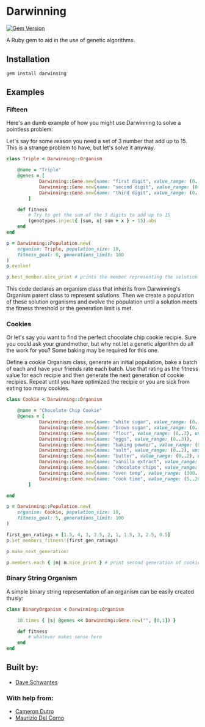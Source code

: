 Darwinning
==========
[![Gem Version](https://badge.fury.io/rb/darwinning.svg)](http://badge.fury.io/rb/darwinning)

[gem]: https://rubygems.org/gems/darwinning

A Ruby gem to aid in the use of genetic algorithms.

Installation
--------

```
gem install darwinning
```

Examples
--------

### Fifteen

Here's an dumb example of how you might use Darwinning to solve a pointless problem:

Let's say for some reason you need a set of 3 number that add up to 15.  This is a strange problem to have, but let's solve it anyway.

```ruby
class Triple < Darwinning::Organism

	@name = "Triple"
	@genes = [
			Darwinning::Gene.new(name: "first digit", value_range: (0..9)),
			Darwinning::Gene.new(name: "second digit", value_range: (0..9)),
			Darwinning::Gene.new(name: "third digit", value_range: (0..9))
		]

	def fitness
		# Try to get the sum of the 3 digits to add up to 15
		(genotypes.inject{ |sum, x| sum + x } - 15).abs
	end
end 

p = Darwinning::Population.new(
	organism: Triple, population_size: 10,
	fitness_goal: 0, generations_limit: 100
)
p.evolve!

p.best_member.nice_print # prints the member representing the solution
```

This code declares an organism class that inherits from Darwinning's Organism parent class to represent solutions.  Then we create a population of these solution organisms and evolve the population until a solution meets the fitness threshold or the generation limit is met.

### Cookies

Or let's say you want to find the perfect chocolate chip cookie recipie.  Sure you could ask your grandmother, but why not let a genetic algorithm do all the work for you?  Some baking may be required for this one.

Define a cookie Organism class, generate an initial population, bake a batch of each and have your friends rate each batch.  Use that rating as the fitness value for each recipie and then generate the next generation of cookie recipies.  Repeat until you have optimized the recipie or you are sick from eating too many cookies.

```ruby
class Cookie < Darwinning::Organism

	@name = "Chocolate Chip Cookie"
	@genes = [
			Darwinning::Gene.new(name: "white sugar", value_range: (0..1), units: "cup"),
			Darwinning::Gene.new(name: "brown sugar", value_range: (0..1), units: "cup"),
			Darwinning::Gene.new(name: "flour", value_range: (0..3), units: "cup"),
			Darwinning::Gene.new(name: "eggs", value_range: (0..3)),
			Darwinning::Gene.new(name: "baking powder", value_range: (0..2), units: "teaspoon"),
			Darwinning::Gene.new(name: "salt", value_range: (0..2), units: "teaspoon"),
			Darwinning::Gene.new(name: "butter", value_range: (0..2), units: "cup"),
			Darwinning::Gene.new(name: "vanilla extract", value_range: (0..2), units: "teaspoon"),
			Darwinning::Gene.new(name: "chocolate chips", value_range: (0..20), units: "ounce"),
			Darwinning::Gene.new(name: "oven temp", value_range: (300..400), units: "degrees F"),
			Darwinning::Gene.new(name: "cook time", value_range: (5..20), units: "minute")
		]

end

p = Darwinning::Population.new(
	organism: Cookie, population_size: 10,
	fitness_goal: 5, generations_limit: 100
)

first_gen_ratings = [1.5, 4, 3, 3.5, 2, 1, 1.5, 3, 2.5, 0.5]
p.set_members_fitness!(first_gen_ratings)

p.make_next_generation!

p.members.each { |m| m.nice_print } # print second generation of cookie recipies
```

### Binary String Organism

A simple binary string representation of an organism can be easily created thusly:

```ruby
class BinaryOrganism < Darwinning::Organism

	10.times { |s| @genes << Darwinning::Gene.new("", [0,1]) }

	def fitness
		# whatever makes sense here
	end  
end
```

## Built by:
* [Dave Schwantes](https://github.com/dorkrawk "dorkrawk")

### With help from:
* [Cameron Dutro](https://github.com/camertron "camertron")
* [Maurizio Del Corno](https://github.com/druzn3k "druzn3k")